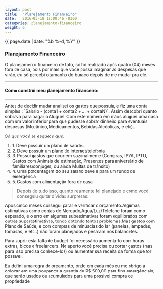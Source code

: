 ```yaml
---
layout: post
title:  "Planejamento Financeiro"
date:   2016-05-18 12:00:46 -0300
categories: planejamento-financeiro
weight: 6
---
```


<main role="main" class="postArticle-content js-postField js-notesSource">
  <section class=" section--body section--first section--last">
    <div class="section-content">
      <div class="section-inner layoutSingleColumn">
        <p class="post-meta"><time datetime="{{ page.date | date_to_xmlschema }}" itemprop="datePublished">{{ page.date | date: "%b %-d, %Y" }}</time></p>
        <h3 class="graf--h3 graf--first">Planejamento Financeiro</h3>
        <p class="graf--p graf-after--h3">O planejamento financeiro de fato, só foi realizado após quatro (04) meses fora de casa, pois por mais que você possa imaginar as despesas que virão, eu só percebi o tamanho do buraco depois de me mudar pra ele.</p>
      </div>
    </div>
  </section>
  <section class=" section--body">
    <div class="section-divider layoutSingleColumn">
      <hr class="section-divider">
    </div>
    <div class="section-content">
      <div class="section-inner layoutSingleColumn">
        <h4 data-align="center" class="graf--h4 graf--first graf--last">Como construi meu planejamento financeiro:</h4></div>
    </div>
    <div class="section-divider layoutSingleColumn">
      <hr class="section-divider">
    </div>
  </section>
  <section class=" section--body">
    <div class="section-content">
      <div class="section-inner layoutSingleColumn">
        <p class="graf--p graf-after--p">Antes de decidir mudar analisei os gastos que possuia, e fiz uma conta simples : `Salario - (conta1 + conta2 + ... + contaN)`. Assim descobri quanto sobrava para pagar o Aluguel. Com este número em mãos aluguei uma casa com um valor inferior para que pudesse sobrar dinheiro para eventuais despesas (Mecânico, Medicamentos, Bebidas Alcóolicas, e etc)..</p>
        <p data-align="center" class="graf--p graf--first"><em class="markup--em markup--p-em">Só que você se esquece que:</em></p>        
        <ol class="postList">
          <li class="graf--li graf-after--h3">1. Deve possuir um plano de saúde...</li>
          <li class="graf--li graf-after--li">2. Deve possuir um plano de internet/telefonia</li>
          <li class="graf--li graf-after--li">3. Possui gastos que ocorrem sazonalmente (Compras, IPVA, IPTU, Gastos com Animais de estimação, Presentes para aniversário de familiares/conjuges, ou ainda Multas de trânsito)</li>
          <li class="graf--li graf-after--li">4. Uma porcentagem do seu salário deve ir para um fundo de emergência</li>
          <li class="graf--li graf-after--li">5. Gastos com alimentação fora de casa</li>
        </ol>
        <blockquote
        data-align="center" class="graf--blockquote graf-after--p">Depois de tudo isso, quanto realmente foi planejado e como você conseguiu quitar dívidas surpresas:</blockquote>
          <p class="graf--p graf-after--blockquote">Após cinco meses consegui parar e verificar o orçamento.Algumas estimativas como contas de Mercado/Agua/Luz/Telefone foram como esperado, e o erro em algumas subestimativas foram equilibrados com outras superestimativas, tendo obtendo tantos problemas.Mas gastos com Plano de Saúde, e com compras de minúscias do lar (panelas, lampadas, tomadas, e etc..) não foram planejados e pesaram nos balancetes.</p>
          <p class="graf--p graf-after--blockquote">Para suprir esta falta de budget foi necessário aumenta-lo com horas extras, bicos e freelancers. No aperto você precisa ou cortar gastos (mas para isso precisa conhece-los) ou aumentar sua receita da forma que for possível.</p>
          <p class="graf--p graf-after--blockquote">Eu defini uma regra de orçamento, onde em cada mês eu me obrigo a colocar em uma poupança a quantia de R$ 500,00 para fins emergênciais, que serão usados ou acumulados para uma possivel compra de propriedade</p>
      </div>
    </div>
  </section>
</main>
